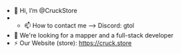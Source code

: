 - 👋 Hi, I’m @CruckStore
- - 📫 How to contact me --> Discord: gtol
- 💞️ We're looking for a mapper and a full-stack developer 
- ⚡ Our Website (store): https://cruck.store
